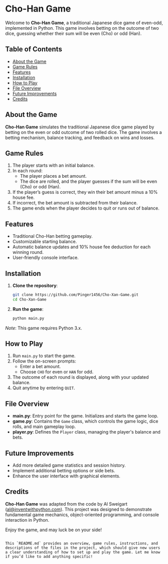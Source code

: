 # Cho-Han Game

Welcome to **Cho-Han Game**, a traditional Japanese dice game of even-odd, implemented in Python. This game involves betting on the outcome of two dice, guessing whether their sum will be even (Cho) or odd (Han).

## Table of Contents

- [About the Game](#about-the-game)
- [Game Rules](#game-rules)
- [Features](#features)
- [Installation](#installation)
- [How to Play](#how-to-play)
- [File Overview](#file-overview)
- [Future Improvements](#future-improvements)
- [Credits](#credits)

## About the Game

**Cho-Han Game** simulates the traditional Japanese dice game played by betting on the even or odd outcome of two rolled dice. The game involves a betting mechanism, balance tracking, and feedback on wins and losses.

## Game Rules

1. The player starts with an initial balance.
2. In each round:
   - The player places a bet amount.
   - The dice are rolled, and the player guesses if the sum will be even (Cho) or odd (Han).
3. If the player’s guess is correct, they win their bet amount minus a 10% house fee.
4. If incorrect, the bet amount is subtracted from their balance.
5. The game ends when the player decides to quit or runs out of balance.

## Features

- Traditional Cho-Han betting gameplay.
- Customizable starting balance.
- Automatic balance updates and 10% house fee deduction for each winning round.
- User-friendly console interface.

## Installation

1. **Clone the repository**:
   ```bash
   git clone https://github.com/Pinger1456/Cho-Xan-Game.git
   cd Cho-Xan-Game
   ```

2. **Run the game**:
   ```bash
   python main.py
   ```

*Note*: This game requires Python 3.x.

## How to Play

1. Run `main.py` to start the game.
2. Follow the on-screen prompts:
   - Enter a bet amount.
   - Choose `CHO` for even or `HAN` for odd.
3. The outcome of each round is displayed, along with your updated balance.
4. Quit anytime by entering `QUIT`.

## File Overview

- **main.py**: Entry point for the game. Initializes and starts the game loop.
- **game.py**: Contains the `Game` class, which controls the game logic, dice rolls, and main gameplay loop.
- **player.py**: Defines the `Player` class, managing the player's balance and bets.

## Future Improvements

- Add more detailed game statistics and session history.
- Implement additional betting options or side bets.
- Enhance the user interface with graphical elements.

## Credits

**Cho-Han Game** was adapted from the code by Al Sweigart (al@inventwithpython.com). This project was designed to demonstrate fundamental game mechanics, object-oriented programming, and console interaction in Python.

Enjoy the game, and may luck be on your side!
```

This `README.md` provides an overview, game rules, instructions, and descriptions of the files in the project, which should give new users a clear understanding of how to set up and play the game. Let me know if you’d like to add anything specific!
